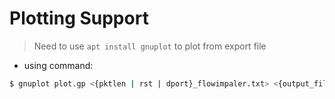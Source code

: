 # Plotting Support

> Need to use `apt install gnuplot` to plot from export file

* using command:
```bash
$ gnuplot plot.gp <{pktlen | rst | dport}_flowimpaler.txt> <{output_filename}.png>
```